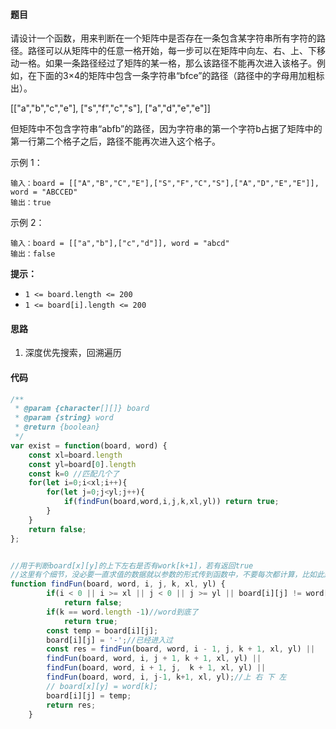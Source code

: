 #### 题目

请设计一个函数，用来判断在一个矩阵中是否存在一条包含某字符串所有字符的路径。路径可以从矩阵中的任意一格开始，每一步可以在矩阵中向左、右、上、下移动一格。如果一条路径经过了矩阵的某一格，那么该路径不能再次进入该格子。例如，在下面的3×4的矩阵中包含一条字符串“bfce”的路径（路径中的字母用加粗标出）。

[["a","b","c","e"],
["s","f","c","s"],
["a","d","e","e"]]

但矩阵中不包含字符串“abfb”的路径，因为字符串的第一个字符b占据了矩阵中的第一行第二个格子之后，路径不能再次进入这个格子。

示例 1：

```
输入：board = [["A","B","C","E"],["S","F","C","S"],["A","D","E","E"]], word = "ABCCED"
输出：true
```


示例 2：

```
输入：board = [["a","b"],["c","d"]], word = "abcd"
输出：false
```

**提示：**

- `1 <= board.length <= 200`
- `1 <= board[i].length <= 200`

#### 思路

1. 深度优先搜索，回溯遍历




#### 代码

```js
/**
 * @param {character[][]} board
 * @param {string} word
 * @return {boolean}
 */
var exist = function(board, word) {
    const xl=board.length
    const yl=board[0].length
    const k=0 //匹配几个了
    for(let i=0;i<xl;i++){
        for(let j=0;j<yl;j++){
            if(findFun(board,word,i,j,k,xl,yl)) return true;
        }
    }
    return false;
};


//用于判断board[x][y]的上下左右是否有work[k+1]，若有返回true
//这里有个细节，没必要一直求值的数据就以参数的形式传到函数中，不要每次都计算，比如此题中的xLen，yLen
function findFun(board, word, i, j, k, xl, yl) {
        if(i < 0 || i >= xl || j < 0 || j >= yl || board[i][j] != word[k])
            return false;
        if(k == word.length -1)//word到底了
            return true;
        const temp = board[i][j];
        board[i][j] = '-';//已经进入过
        const res = findFun(board, word, i - 1, j, k + 1, xl, yl) || 
        findFun(board, word, i, j + 1, k + 1, xl, yl) || 
        findFun(board, word, i + 1, j,  k + 1, xl, yl) || 
        findFun(board, word, i, j-1, k+1, xl, yl);//上 右 下 左
        // board[x][y] = word[k];
        board[i][j] = temp;
        return res;
    }
```

